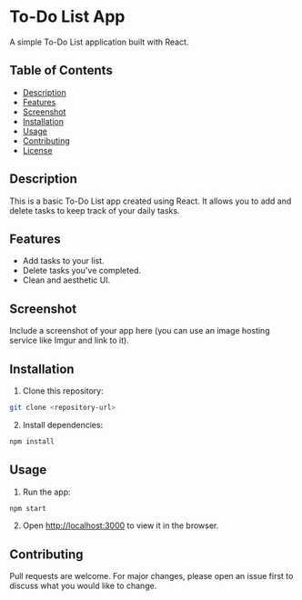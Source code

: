 # To-Do List App

A simple To-Do List application built with React.

## Table of Contents

- [Description](#description)
- [Features](#features)
- [Screenshot](#screenshot)
- [Installation](#installation)
- [Usage](#usage)
- [Contributing](#contributing)
- [License](#license)

## Description

This is a basic To-Do List app created using React. It allows you to add and delete tasks to keep track of your daily tasks.

## Features

- Add tasks to your list.
- Delete tasks you've completed.
- Clean and aesthetic UI.

## Screenshot

Include a screenshot of your app here (you can use an image hosting service like Imgur and link to it).

## Installation

1. Clone this repository:
```bash
git clone <repository-url>
```
2. Install dependencies:
```bash
npm install
```

## Usage

1. Run the app:
```bash
npm start
```
2. Open [http://localhost:3000](http://localhost:3000) to view it in the browser.

## Contributing

Pull requests are welcome. For major changes, please open an issue first to discuss what you would like to change.

